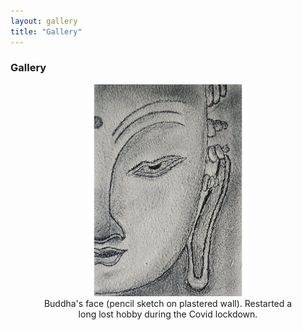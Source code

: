 ```yaml
---
layout: gallery
title: "Gallery"
---
```


### **Gallery**

<figure align="center">
  <img width="60%" height="60%" src="assets/img/gallery/buddha-pencil-drawing.jpg">
  <figcaption> Buddha's face (pencil sketch on plastered wall). Restarted a long lost hobby during the Covid lockdown. </figcaption>
</figure>